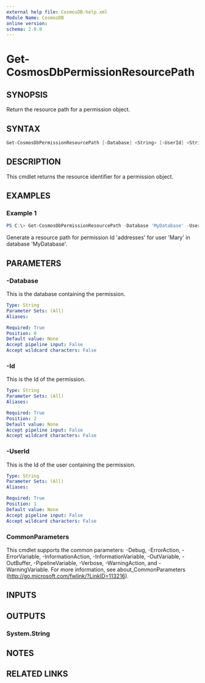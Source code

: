 ```yaml
---
external help file: CosmosDB-help.xml
Module Name: CosmosDB
online version:
schema: 2.0.0
---
```


# Get-CosmosDbPermissionResourcePath

## SYNOPSIS

Return the resource path for a permission object.

## SYNTAX

```powershell
Get-CosmosDbPermissionResourcePath [-Database] <String> [-UserId] <String> [-Id] <String> [<CommonParameters>]
```

## DESCRIPTION

This cmdlet returns the resource identifier for a
permission object.

## EXAMPLES

### Example 1

```powershell
PS C:\> Get-CosmosDbPermissionResourcePath -Database 'MyDatabase' -UserId 'Mary' -Id 'addresses'
```

Generate a resource path for permission Id 'addresses' for user 'Mary'
in database 'MyDatabase'.

## PARAMETERS

### -Database

This is the database containing the permission.

```yaml
Type: String
Parameter Sets: (All)
Aliases:

Required: True
Position: 0
Default value: None
Accept pipeline input: False
Accept wildcard characters: False
```

### -Id

This is the Id of the permission.

```yaml
Type: String
Parameter Sets: (All)
Aliases:

Required: True
Position: 2
Default value: None
Accept pipeline input: False
Accept wildcard characters: False
```

### -UserId

This is the Id of the user containing the permission.

```yaml
Type: String
Parameter Sets: (All)
Aliases:

Required: True
Position: 1
Default value: None
Accept pipeline input: False
Accept wildcard characters: False
```

### CommonParameters

This cmdlet supports the common parameters: -Debug, -ErrorAction, -ErrorVariable, -InformationAction, -InformationVariable, -OutVariable, -OutBuffer, -PipelineVariable, -Verbose, -WarningAction, and -WarningVariable. For more information, see about_CommonParameters (http://go.microsoft.com/fwlink/?LinkID=113216).

## INPUTS

## OUTPUTS

### System.String

## NOTES

## RELATED LINKS
